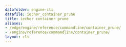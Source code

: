 ```yaml
---
datafolder: engine-cli
datafile: iechor_container_prune
title: iechor container prune
aliases:
- /edge/engine/reference/commandline/container_prune/
- /engine/reference/commandline/container_prune/
layout: cli
---
```


<!--
This page is automatically generated from iEchor's source code. If you want to
suggest a change to the text that appears here, open a ticket or pull request
in the source repository on GitHub:

https://github.com/iechor/cli
-->
